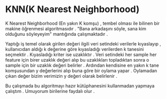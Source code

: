 # KNN(K Nearest Neighborhood)

K Nearest Neighborhood (En yakın K komşu) , tembel olması ile bilinen bir makine öğrenmesi algoritmasıdır . "Bana arkadaşını söyle, sana kim olduğunu söyleyeyim" mantığında çalışmaktadır . 

Yaptığı iş temel olarak girilen değeri ilgili veri setindeki verilerle kıyaslayıp , kullanıcıdan aldığı k değerine göre kıyasladığı verilerden k tanesini seçmektir . Kıyasladığı kriter ise uzaklıktır . Veri setindeki her sample her feature için birer uzaklık değeri alıp bu uzaklıkları topladıktan sonra o sample için bir uzaklık değeri belirler . Ardından kendisine en yakın k tane komşusundan y değerlerini alıp buna göre bir oylama yapar . Oylamadan çıkan değer bizim verimizin y değeri olarak belirlenir .

Bu çalışmada bu algoritmayı hazır kütüphanesini kullanmadan yapmaya çalıştım . Umuyorum birilerine faydalı olur .
